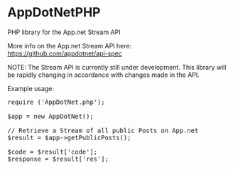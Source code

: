 AppDotNetPHP
============

PHP library for the App.net Stream API

More info on the App.net Stream API here: https://github.com/appdotnet/api-spec

NOTE:
The Stream API is currently still under development. This library will be rapidly changing in accordance with changes made in the API.

Example usage:
<pre>
require ('AppDotNet.php');

$app = new AppDotNet();

// Retrieve a Stream of all public Posts on App.net
$result = $app->getPublicPosts();

$code = $result['code'];
$response = $result['res'];
</pre>